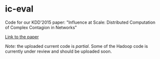 # ic-eval
Code for our KDD'2015 paper: "Influence at Scale: Distributed Computation of Complex Contagion in Networks"

[Link to the paper](http://www.cs.toronto.edu/~oren/cs_toronto/Publications_files/localApproxInf.pdf)

*Note:* the uploaded current code is *partial*. Some of the Hadoop code is currently under review and should be uploaded soon.
